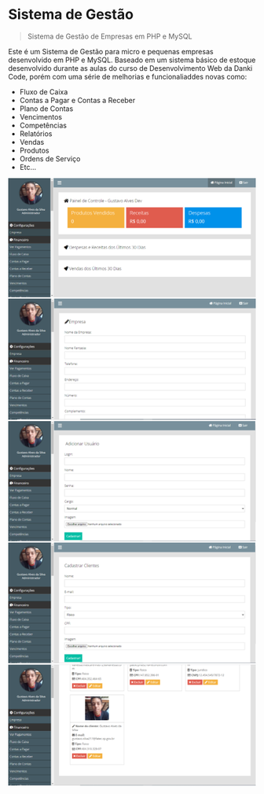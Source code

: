 # Sistema de Gestão
> Sistema de Gestão de Empresas em PHP e MySQL

Este é um Sistema de Gestão para micro e pequenas empresas desenvolvido em PHP e MySQL. Baseado em um sistema básico de estoque desenvolvido durante as aulas do curso de Desenvolvimento Web da Danki Code, porém com uma série de melhorias e funcionaliaddes novas como:
- Fluxo de Caixa
- Contas a Pagar e Contas a Receber
- Plano de Contas
- Vencimentos 
- Competências
- Relatórios
- Vendas
- Produtos
- Ordens de Serviço
- Etc...

![](screenshot1.PNG)
![](screenshot2.PNG)
![](screenshot3.PNG)
![](screenshot4.PNG)
![](screenshot5.PNG)